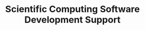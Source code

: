 ---
layout: project
title: "Scientific Computing Software Development Support"
description: "Building upon the initial software development best practices mission with NAAREA's computational team, I expanded the scope of support to their Thermo-hydraulic modeling group. Leveraging the successful Docker-based computational environment and Git workflow established in the previous engagement, I helped the Thermo-hydraulic team adopt similar robust software engineering practices. This extension involved adapting the standardized computational infrastructure to their specific simulation needs, implementing version control strategies, and providing targeted training to improve their software development and collaboration methodologies. By applying the same principles of reproducibility, traceability, and consistent workflow management, I supported the team in enhancing the reliability and efficiency of their complex thermal-hydraulic simulation tools."
start_date: 2024-01-01
end_date: 2024-12-31
client: "NAAREA"

---